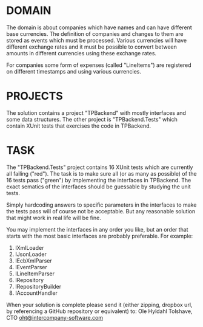 # DOMAIN
The domain is about companies which have names and can have different base currencies. The definition of companies and changes to them are stored as events which must be processed. Various currencies will have different exchange rates and it must be possible to convert between amounts in different currencies using these exchange rates.

For companies some form of expenses (called "LineItems") are registered on different timestamps and using various currencies.

# PROJECTS
The solution contains a project "TPBackend" with mostly interfaces and some data structures. The other project is "TPBackend.Tests" which contain XUnit tests that exercises the code in TPBackend.

# TASK
The "TPBackend.Tests" project contains 16 XUnit tests which are currently all failing ("red"). The task is to make sure all (or as many as possible) of the 16 tests pass ("green") by implementing the interfaces in TPBackend. The exact sematics of the interfaces should be guessable by studying the unit tests.

Simply hardcoding answers to specific parameters in the interfaces to make the tests pass will of course not be acceptable. But any reasonable solution that might work in real life will be fine.

You may implement the interfaces in any order you like, but an order that starts with the most basic interfaces are probably preferable. For example:
1) IXmlLoader
2) IJsonLoader
3) IEcbXmlParser
4) IEventParser
5) ILineItemParser
6) IRepository
7) IRepositoryBuilder
8) IAccountHandler

When your solution is complete please send it (either zipping, dropbox url, by referencing a GitHub repository or equivalent) to: 
Ole Hyldahl Tolshave, CTO
oht@intercompany-software.com
